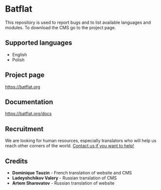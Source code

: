 Batflat
=======

This repository is used to report bugs and to list available languages and modules. To download the CMS go to the project page.

## Supported languages
* English
* Polish

## Project page

https://batflat.org

## Documentation

https://batflat.org/docs

## Recruitment
We are looking for human resources, especially translators who will help us reach other corners of the world.
[Contact us if you want to help!](https://batflat.org/contact)

## Credits

* **Dominique Tauzin** - French translation of website and CMS
* **Ladeyshchikov Valery** - Russian translation of CMS
* **Artem Sharovatov** - Russian translation of website
